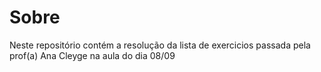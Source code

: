 <h1>Sobre</h1>
<p>Neste repositório contém a resolução da lista de exercicios passada pela prof(a) Ana Cleyge na aula do dia 08/09 </p>